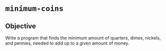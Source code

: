 # `minimum-coins`

## Objective

Write a program that finds the minimum amount of quarters, dimes, nickels, and pennies, needed to add up to a given amount of money.